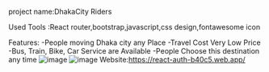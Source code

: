 project name:DhakaCity Riders

Used Tools :React router,bootstrap,javascript,css design,fontawesome icon

Features:
-People moving Dhaka city any Place
-Travel Cost Very Low Price
-Bus, Train, Bike, Car Service are Available
-People Choose this destination any time 
![image](https://user-images.githubusercontent.com/36205825/116653335-cafb5180-a9a8-11eb-9d03-e5682da3e272.png)
![image](https://user-images.githubusercontent.com/36205825/116653369-d6e71380-a9a8-11eb-8ec7-b1c6b6405c4d.png)
Website:https://react-auth-b40c5.web.app/

